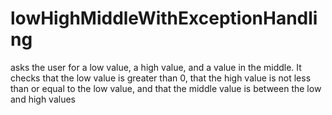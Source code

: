 # lowHighMiddleWithExceptionHandling
asks the user for a low value, a high value, and a value in the middle. It checks that the low value is greater than 0, that the high value is not less than or equal to the low value, and that the middle value is between the low and high values
